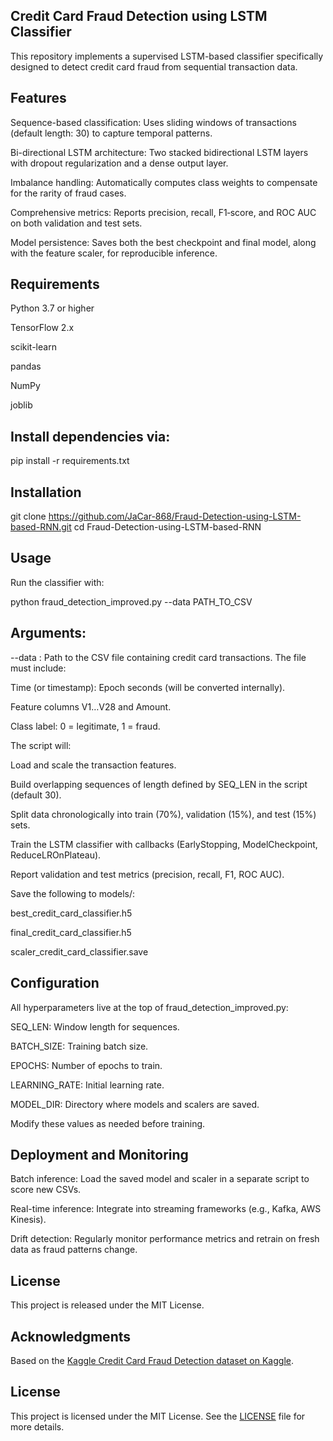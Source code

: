 ## Credit Card Fraud Detection using LSTM Classifier

This repository implements a supervised LSTM-based classifier specifically designed to detect credit card fraud from sequential transaction data.

## Features

Sequence-based classification: Uses sliding windows of transactions (default length: 30) to capture temporal patterns.

Bi-directional LSTM architecture: Two stacked bidirectional LSTM layers with dropout regularization and a dense output layer.

Imbalance handling: Automatically computes class weights to compensate for the rarity of fraud cases.

Comprehensive metrics: Reports precision, recall, F1‑score, and ROC AUC on both validation and test sets.

Model persistence: Saves both the best checkpoint and final model, along with the feature scaler, for reproducible inference.

## Requirements

Python 3.7 or higher

TensorFlow 2.x

scikit-learn

pandas

NumPy

joblib

## Install dependencies via:

pip install -r requirements.txt

## Installation

git clone https://github.com/JaCar-868/Fraud-Detection-using-LSTM-based-RNN.git
cd Fraud-Detection-using-LSTM-based-RNN

## Usage

Run the classifier with:

python fraud_detection_improved.py --data PATH_TO_CSV

## Arguments:

--data : Path to the CSV file containing credit card transactions. The file must include:

Time (or timestamp): Epoch seconds (will be converted internally).

Feature columns V1…V28 and Amount.

Class label: 0 = legitimate, 1 = fraud.

The script will:

Load and scale the transaction features.

Build overlapping sequences of length defined by SEQ_LEN in the script (default 30).

Split data chronologically into train (70%), validation (15%), and test (15%) sets.

Train the LSTM classifier with callbacks (EarlyStopping, ModelCheckpoint, ReduceLROnPlateau).

Report validation and test metrics (precision, recall, F1, ROC AUC).

Save the following to models/:

best_credit_card_classifier.h5

final_credit_card_classifier.h5

scaler_credit_card_classifier.save

## Configuration

All hyperparameters live at the top of fraud_detection_improved.py:

SEQ_LEN: Window length for sequences.

BATCH_SIZE: Training batch size.

EPOCHS: Number of epochs to train.

LEARNING_RATE: Initial learning rate.

MODEL_DIR: Directory where models and scalers are saved.

Modify these values as needed before training.

## Deployment and Monitoring

Batch inference: Load the saved model and scaler in a separate script to score new CSVs.

Real-time inference: Integrate into streaming frameworks (e.g., Kafka, AWS Kinesis).

Drift detection: Regularly monitor performance metrics and retrain on fresh data as fraud patterns change.

## License

This project is released under the MIT License.

## Acknowledgments

Based on the [Kaggle Credit Card Fraud Detection dataset on Kaggle](https://www.kaggle.com/mlg-ulb/creditcardfraud).

## License
This project is licensed under the MIT License. See the [LICENSE](https://github.com/JaCar-868/Disease-Progression/blob/main/LICENSE) file for more details.
